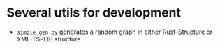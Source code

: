# Several utils for development

- `simple_gen.py` generates a random graph in either Rust-Structure or XML-TSPLIB structure
